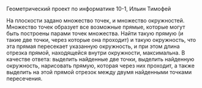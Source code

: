 Геометрический проект по информатике
10-1, Ильин Тимофей

На плоскости задано множество точек, и множество окружностей. Множество точек образует все возможные прямые, которые могут быть построены парами точек множества. Найти такую прямую (и такие две точки, через которые она проходит) и такую окружность, что эта прямая пересекает указанную окружность, и при этом длина отрезка прямой, находящейся внутри окружности, максимальна. В качестве ответа: выделить найденные две точки, выделить найденную окружность, нарисовать прямую, которая через них проходит, а также выделить на этой прямой отрезок между двумя найденными точками пересечения.
